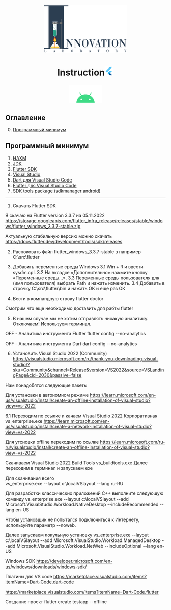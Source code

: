 
<div align="center"><img src="./images/InnoLab.png" height="150"/></div>
<h1 align="center">Instruction<img src="./images/flutter.png" height="28"/></h1>
<h3 align="center"><img src="./images/Android.png" height="55"/></h3>

## Оглавление

0. [Программный минимум](#Программный-минимум)

## Программный минимум

1. <a href="https://developer.tizen.org/development/tizen-studio/download/installing-tizen-studio/hardware-accelerated-execution-manager" target="_blank">HAXM</a>
2. <a href="https://www.oracle.com/java/technologies/downloads/" target="_blank">JDK</a>
3. <a href="https://docs.flutter.dev/development/tools/sdk/releases" target="_blank">Flutter SDK </a>
4. <a href="https://visualstudio.microsoft.com/ru/thank-you-downloading-visual-studio/?sku=Community&channel=Release&version=VS2022&source=VSLandingPage&cid=2030&passive=false" target="_blank">Visual Studio</a>
5. <a href="https://marketplace.visualstudio.com/items?itemName=Dart-Code.dart-code" target="_blank">Dart для Visual Studio Code</a>
6. <a href="https://marketplace.visualstudio.com/items?itemName=Dart-Code.flutter" target="_blank">Flutter для Visual Studio Code</a>
7. <a href="https://developer.android.com/studio" target="_blank">SDK tools package (sdkmanager android)</a>
____


1. Скачать Flutter SDK 

Я скачаю на Flutter version 3.3.7 на 05.11.2022
https://storage.googleapis.com/flutter_infra_release/releases/stable/windows/flutter_windows_3.3.7-stable.zip


Актуальную стабильную версию можно скачать
https://docs.flutter.dev/development/tools/sdk/releases


2. Распоковать файл flutter_windows_3.3.7-stable в например C:\src\flutter

3. Добавить переменные среды Windows
 3.1 Win + R и ввести sysdm.cpl.
 3.2 На вкладке «Дополнительно» нажмите кнопку «Переменные среды…».
 3.3 Переменные среды пользователя для (имя пользователя) выбрать Path и нажать изменить.
 3.4 Добавить в строчку C:\src\flutter\bin и нажать ОК и еще раз ОК

4. Вести в компандную строку flutter doctor
 
 Смотрим что еще необходимо доставить для рабты flutter

5. В нашем случае мы не хотим отправлять никакую аналитику. Отключаем! Используем терминал.

OFF - Аналитика инструмента Flutter
 flutter config --no-analytics

 OFF - Аналитика инструмента Dart
 dart config --no-analytics

 6. Установить Visual Studio 2022 (Community)
 https://visualstudio.microsoft.com/ru/thank-you-downloading-visual-studio/?sku=Community&channel=Release&version=VS2022&source=VSLandingPage&cid=2030&passive=false

Нам понадобятся следующие пакеты

Для установки в автономном режиме 
https://learn.microsoft.com/en-us/visualstudio/install/create-an-offline-installation-of-visual-studio?view=vs-2022

6.1 Переходим по ссылке и качаем Visual Studio 2022 Корпоративная vs_enterprise.exe
https://learn.microsoft.com/en-us/visualstudio/install/create-a-network-installation-of-visual-studio?view=vs-2022


Для утсновки offline переходим по ссылке
https://learn.microsoft.com/ru-ru/visualstudio/install/create-an-offline-installation-of-visual-studio?view=vs-2022

Скачиваем Visual Studio 2022 Build Tools vs_buildtools.exe
Далее переходим в терминал и запускаем exe

Для скачивания всего \
vs_enterprise.exe --layout c:\localVSlayout --lang ru-RU

Для разработки классических приложений C++ выполните следующую команду
vs_enterprise.exe --layout c:\localVSlayout --add Microsoft.VisualStudio.Workload.NativeDesktop --includeRecommended --lang en-US

Чтобы установщик не попытался подключиться к Интернету, используйте параметр --noweb.

Далее запускаем локульную установку
vs_enterprise.exe --layout c:\localVSlayout --add Microsoft.VisualStudio.Workload.ManagedDesktop --add Microsoft.VisualStudio.Workload.NetWeb --includeOptional --lang en-US


Windows SDK
https://developer.microsoft.com/en-us/windows/downloads/windows-sdk/



Плагины для VS code
https://marketplace.visualstudio.com/items?itemName=Dart-Code.dart-code


https://marketplace.visualstudio.com/items?itemName=Dart-Code.flutter



 Создание проект flutter create testapp --offline